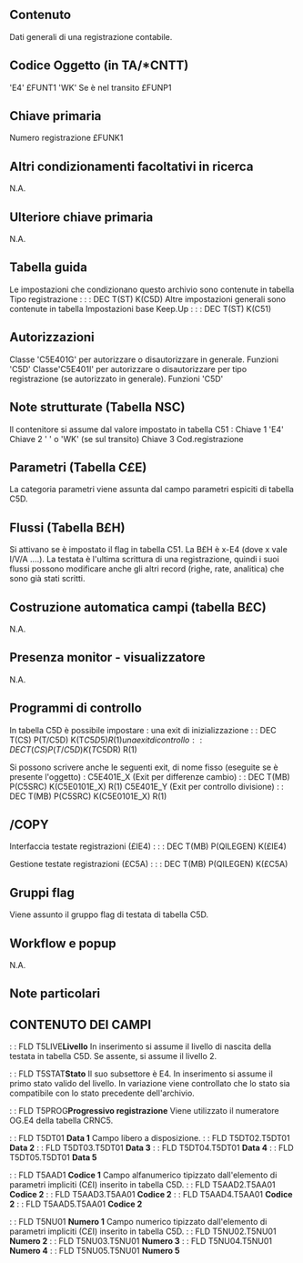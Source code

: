 ## Contenuto
Dati generali di una registrazione contabile.

## Codice Oggetto (in TA/\*CNTT)
 'E4'                               £FUNT1
 'WK' Se è nel transito             £FUNP1

## Chiave primaria
Numero registrazione                £FUNK1

## Altri condizionamenti facoltativi in ricerca
N.A.

## Ulteriore chiave primaria
N.A.

## Tabella guida
Le impostazioni che condizionano questo archivio sono contenute in tabella Tipo registrazione : 
 :  : DEC T(ST) K(C5D)
Altre impostazioni generali sono contenute in tabella Impostazioni base Keep.Up : 
 :  : DEC T(ST) K(C51)

## Autorizzazioni
Classe 'C5E401G' per autorizzare o disautorizzare in generale.
Funzioni  'C5D'
Classe'C5E401I' per autorizzare o disautorizzare per tipo registrazione (se autorizzato in generale).
Funzioni  'C5D'

## Note strutturate (Tabella NSC)
Il contenitore si assume dal valore impostato in tabella C51 : 
 Chiave 1 'E4'
 Chiave 2 ' ' o 'WK' (se sul transito)
 Chiave 3 Cod.registrazione

## Parametri (Tabella C£E)
La categoria parametri viene assunta dal campo parametri espiciti di tabella C5D.

## Flussi (Tabella B£H)
Si attivano se è impostato il flag in tabella C51.
La B£H è x-E4 (dove x vale I/V/A ....).
La testata è l'ultima scrittura di una registrazione, quindi i suoi flussi possono modificare anche
gli altri record (righe, rate, analitica) che sono già stati scritti.

## Costruzione automatica campi (tabella B£C)
N.A.

## Presenza monitor - visualizzatore
N.A.

## Programmi di controllo
In tabella C5D è possibile impostare : 
una exit di inizializzazione
 :  : DEC T(CS) P(T/C5D) K(T$C5D5) R(1)
una exit di controllo
 :  : DEC T(CS) P(T/C5D) K(T$C5DR) R(1)

Si possono scrivere anche le seguenti exit, di nome fisso (eseguite se è  presente l'oggetto) : 
C5E401E_X (Exit per differenze cambio)
 :  : DEC T(MB) P(C5SRC) K(C5E0101E_X) R(1)
C5E401E_Y (Exit per controllo divisione)
 :  : DEC T(MB) P(C5SRC) K(C5E0101E_X) R(1)

## /COPY
Interfaccia testate registrazioni (£IE4) : 
 :  : DEC T(MB) P(QILEGEN) K(£IE4)

Gestione testate registrazioni (£C5A) : 
 :  : DEC T(MB) P(QILEGEN) K(£C5A)

## Gruppi flag
Viene assunto il gruppo flag di testata di tabella C5D.

## Workflow e popup
N.A.

## Note particolari

## CONTENUTO DEI CAMPI

 :  : FLD T5LIVE**Livello**
In inserimento si assume il livello di nascita della testata in tabella C5D.
Se assente, si assume il livello 2.

 :  : FLD T5STAT**Stato**
Il suo subsettore  è E4.
In inserimento si assume il primo stato valido del livello.
In variazione viene controllato che lo stato sia compatibile con lo stato precedente dell'archivio.

 :  : FLD T5PROG**Progressivo registrazione**
Viene utilizzato il numeratore  OG.E4 della tabella CRNC5.

 :  : FLD T5DT01 **Data 1**
Campo libero a disposizione.
 :  : FLD T5DT02.T5DT01 **Data 2**
 :  : FLD T5DT03.T5DT01 **Data 3**
 :  : FLD T5DT04.T5DT01 **Data 4**
 :  : FLD T5DT05.T5DT01 **Data 5**

 :  : FLD T5AAD1 **Codice 1**
Campo alfanumerico tipizzato dall'elemento di parametri impliciti (C£I) inserito in tabella C5D.
 :  : FLD T5AAD2.T5AA01 **Codice 2**
 :  : FLD T5AAD3.T5AA01 **Codice 2**
 :  : FLD T5AAD4.T5AA01 **Codice 2**
 :  : FLD T5AAD5.T5AA01 **Codice 2**

 :  : FLD T5NU01 **Numero 1**
Campo numerico tipizzato dall'elemento di parametri impliciti (C£I) inserito in tabella C5D.
 :  : FLD T5NU02.T5NU01 **Numero 2**
 :  : FLD T5NU03.T5NU01 **Numero 3**
 :  : FLD T5NU04.T5NU01 **Numero 4**
 :  : FLD T5NU05.T5NU01 **Numero 5**

